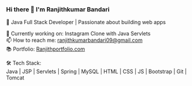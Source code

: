 ### Hi there 👋 I'm Ranjithkumar Bandari

🚀 Java Full Stack Developer | Passionate about building web apps

🌱 Currently working on: Instagram Clone with Java Servlets  
📫 How to reach me: ranjithkumarbandari09@gmail.com  
📚 Portfolio: [Ranjithportfolio.com](https://Ranjithkumar.com)

🛠️ Tech Stack:  
Java | JSP | Servlets | Spring | MySQL | HTML | CSS | JS | Bootstrap | Git | Tomcat
